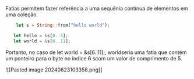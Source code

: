 Fatias permitem fazer referência a uma sequênia contínua de elementos em uma coleção.

 ``` rust 
     let s = String::from("hello world");

    let hello = &s[0..5];
    let world = &s[6..11];

 ```

Portanto, no caso de let world = &s[6..11];, worldseria uma fatia que contém um ponteiro para o byte no índice 6 scom um valor de comprimento de 5.

![[Pasted image 20240623103358.png]]

